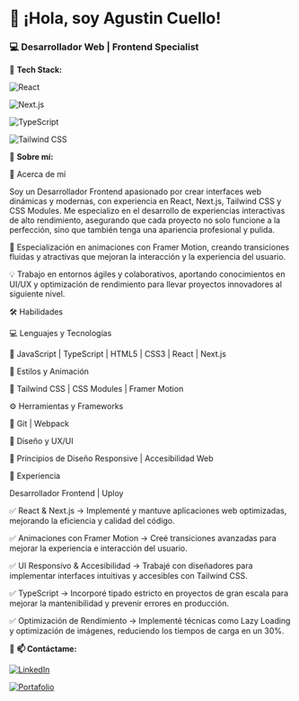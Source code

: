 # 🚀 ¡Hola, soy Agustin Cuello!  



### 💻 Desarrollador Web | Frontend Specialist  



🔹 **Tech Stack:**  





![React](https://img.shields.io/badge/React-000?style=for-the-badge&logo=react)  

![Next.js](https://img.shields.io/badge/Next.js-000?style=for-the-badge&logo=next.js)  

![TypeScript](https://img.shields.io/badge/TypeScript-000?style=for-the-badge&logo=typescript)  

![Tailwind CSS](https://img.shields.io/badge/TailwindCSS-000?style=for-the-badge&logo=tailwind-css)  



🔹 **Sobre mí:**  

🚀 Acerca de mí

Soy un Desarrollador Frontend apasionado por crear interfaces web dinámicas y modernas, con experiencia en React, Next.js, Tailwind CSS y CSS Modules. Me especializo en el desarrollo de experiencias interactivas de alto rendimiento, asegurando que cada proyecto no solo funcione a la perfección, sino que también tenga una apariencia profesional y pulida.



📌 Especialización en animaciones con Framer Motion, creando transiciones fluidas y atractivas que mejoran la interacción y la experiencia del usuario.

💡 Trabajo en entornos ágiles y colaborativos, aportando conocimientos en UI/UX y optimización de rendimiento para llevar proyectos innovadores al siguiente nivel.



🛠️ Habilidades

💻 Lenguajes y Tecnologías

🔹 JavaScript | TypeScript | HTML5 | CSS3 | React | Next.js



🎨 Estilos y Animación

🔹 Tailwind CSS | CSS Modules | Framer Motion



⚙️ Herramientas y Frameworks

🔹 Git | Webpack



🎯 Diseño y UX/UI

🔹 Principios de Diseño Responsive | Accesibilidad Web



💼 Experiencia

Desarrollador Frontend | Uploy

✅ React & Next.js → Implementé y mantuve aplicaciones web optimizadas, mejorando la eficiencia y calidad del código.

✅ Animaciones con Framer Motion → Creé transiciones avanzadas para mejorar la experiencia e interacción del usuario.

✅ UI Responsivo & Accesibilidad → Trabajé con diseñadores para implementar interfaces intuitivas y accesibles con Tailwind CSS.

✅ TypeScript → Incorporé tipado estricto en proyectos de gran escala para mejorar la mantenibilidad y prevenir errores en producción.

✅ Optimización de Rendimiento → Implementé técnicas como Lazy Loading y optimización de imágenes, reduciendo los tiempos de carga en un 30%.







🔹 **📫 Contáctame:**  

[![LinkedIn](https://img.shields.io/badge/LinkedIn-000?style=for-the-badge&logo=linkedin)](https://www.linkedin.com/in/carlos-agustin-nicolas-cuello122)  

[![Portafolio](https://img.shields.io/badge/Portfolio-000?style=for-the-badge&logo=web)](https://otochicatole.github.io/portafolio/)
